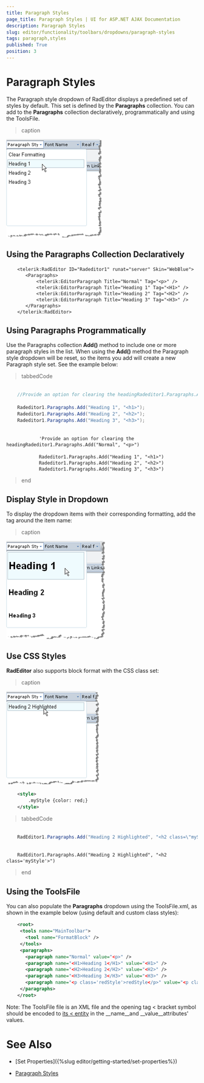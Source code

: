 ```yaml
---
title: Paragraph Styles
page_title: Paragraph Styles | UI for ASP.NET AJAX Documentation
description: Paragraph Styles
slug: editor/functionality/toolbars/dropdowns/paragraph-styles
tags: paragraph,styles
published: True
position: 3
---
```


# Paragraph Styles



The Paragraph style dropdown of RadEditor displays a predefined set of styles by default. This set is defined by the __Paragraphs__ collection. You can add to the __Paragraphs__ collection declaratively, programmatically and using the ToolsFile.
>caption 

![](images/editor-dropdowns004.png)

## Using the Paragraphs Collection Declaratively

````ASPNET
	<telerik:RadEditor ID="Radeditor1" runat="server" Skin="WebBlue">
	   <Paragraphs>
	       <telerik:EditorParagraph Title="Normal" Tag="<p>" />
	       <telerik:EditorParagraph Title="Heading 1" Tag="<H1>" />
	       <telerik:EditorParagraph Title="Heading 2" Tag="<H2>" />
	       <telerik:EditorParagraph Title="Heading 3" Tag="<H3>" />
	   </Paragraphs>
	</telerik:RadEditor> 
````



## Using Paragraphs Programmatically

Use the Paragraphs collection __Add()__ method to include one or more paragraph styles in the list. When using the __Add()__ method the Paragraph style dropdown will be reset, so the items you add will create a new Paragraph style set. See the example below:

>tabbedCode

````C#
	
	//Provide an option for clearing the headingRadeditor1.Paragraphs.Add("Normal", "<p>");
	
	Radeditor1.Paragraphs.Add("Heading 1", "<h1>");
	Radeditor1.Paragraphs.Add("Heading 2", "<h2>");
	Radeditor1.Paragraphs.Add("Heading 3", "<h3>"); 
	          
````
````VB
	        'Provide an option for clearing the headingRadeditor1.Paragraphs.Add("Normal", "<p>")
	
	        Radeditor1.Paragraphs.Add("Heading 1", "<h1>")
	        Radeditor1.Paragraphs.Add("Heading 2", "<h2>")
	        Radeditor1.Paragraphs.Add("Heading 3", "<h3>")
````
>end

## Display Style in Dropdown

To display the dropdown items with their corresponding formatting, add the tag around the item name:
>caption 

![](images/editor-dropdowns005.png)

## Use CSS Styles

__RadEditor__ also supports block format with the CSS class set:
>caption 

![](images/editor-dropdowns006.png)

````XML
	<style>
	    .myStyle {color: red;}
	</style>
````



>tabbedCode

````C#
	
	RadEditor1.Paragraphs.Add("Heading 2 Highlighted", "<h2 class=\"myStyle\">");
	          
````
````VB
	RadEditor1.Paragraphs.Add("Heading 2 Highlighted", "<h2 class='myStyle'>") 
````
>end

## Using the ToolsFile

You can also populate the __Paragraphs__ dropdown using the ToolsFile.xml, as shown in the example below (using default and custom class styles):

````XML
	<root>
	 <tools name="MainToolbar">
	   <tool name="FormatBlock" />
	 </tools>
	 <paragraphs>
	   <paragraph name="Normal" value="<p>" />
	   <paragraph name="<H1>Heading 1</H1>" value="<H1>" />
	   <paragraph name="<H2>Heading 2</H2>" value="<H2>" />
	   <paragraph name="<H3>Heading 3</H3>" value="<H3>" />
	   <paragraph name="<p class='redStyle'>redStyle</p>" value="<p class='redStyle'>" />
	 </paragraphs>
	</root> 
````



Note: The ToolsFile file is an XML file and the opening tag < bracket symbol should be encoded to [its &lt; entity](http://www.w3schools.com/html/html_entities.asp) in the __name__and __value__attributes' values.

# See Also

 * [Set Properties]({%slug editor/getting-started/set-properties%})

 * [Paragraph Styles](http://demos.telerik.com/aspnet-ajax/editor/examples/formatblock/defaultcs.aspx)
